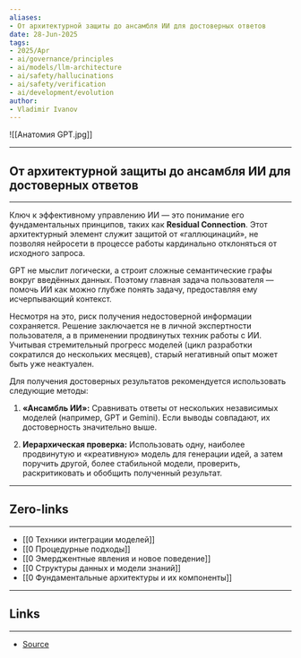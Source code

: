 ```yaml
---
aliases: 
- От архитектурной защиты до ансамбля ИИ для достоверных ответов 
date: 28-Jun-2025
tags:
- 2025/Apr
- ai/governance/principles
- ai/models/llm-architecture
- ai/safety/hallucinations
- ai/safety/verification
- ai/development/evolution
author:
- Vladimir Ivanov
---
```

![[Анатомия GPT.jpg]]

-----
##  От архитектурной защиты до ансамбля ИИ для достоверных ответов 
-----
Ключ к эффективному управлению ИИ — это понимание его фундаментальных принципов, таких как **Residual Connection**. Этот архитектурный элемент служит защитой от «галлюцинаций», не позволяя нейросети в процессе работы кардинально отклоняться от исходного запроса. 

GPT не мыслит логически, а строит сложные семантические графы вокруг введённых данных. Поэтому главная задача пользователя — помочь ИИ как можно глубже понять задачу, предоставляя ему исчерпывающий контекст.

Несмотря на это, риск получения недостоверной информации сохраняется. Решение заключается не в личной экспертности пользователя, а в применении продвинутых техник работы с ИИ. Учитывая стремительный прогресс моделей (цикл разработки сократился до нескольких месяцев), старый негативный опыт может быть уже неактуален.

Для получения достоверных результатов рекомендуется использовать следующие методы:

1. **«Ансамбль ИИ»:** Сравнивать ответы от нескольких независимых моделей (например, GPT и Gemini). Если выводы совпадают, их достоверность значительно выше.
    
2. **Иерархическая проверка:** Использовать одну, наиболее продвинутую и «креативную» модель для генерации идей, а затем поручить другой, более стабильной модели, проверить, раскритиковать и обобщить полученный результат.

---
## Zero-links
---
- [[0 Техники интеграции моделей]]
- [[0 Процедурные подходы]]
- [[0 Эмерджентные явления и новое поведение]]
- [[0 Структуры данных и модели знаний]]
- [[0 Фундаментальные архитектуры и их компоненты]]

---
## Links
---
- [Source](https://t.me/turboproject/1612)